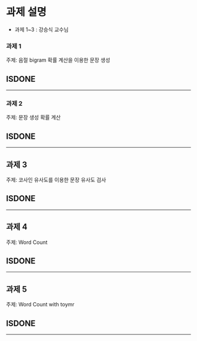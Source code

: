 # 과제 설명

  - 과제 1~3 : 강승식 교수님

### 과제 1

주제: 음절 bigram 확률 계산을 이용한 문장 생성

## ISDONE

-----

### 과제 2
주제: 문장 생성 확률 계산

## ISDONE

----------

## 과제 3
주제: 코사인 유사도를 이용한 문장 유사도 검사

## ISDONE

-----

## 과제 4
주제: Word Count

## ISDONE
-----
## 과제 5

주제: Word Count with toymr

## ISDONE
-----